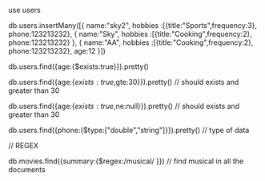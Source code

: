 use users

db.users.insertMany([{
name:"sky2",
hobbies :[{title:"Sports",frequency:3},
phone:123213232},
{
name:"Sky",
hobbies :[{title:"Cooking",frequency:2},
phone:123213232}
},
{
name:"AA",
hobbies :[{title:"Cooking",frequency:2},
phone:123213232},
age:12
}])

db.users.find({age:{$exists:true}}).pretty()

db.users.find({age:{$exists:true,$gte:30}}).pretty() // should exists and greater than 30

db.users.find({age:{$exists:true,$ne:null}}).pretty() // should exists and greater than 30

db.users.find({phone:{$type:["double","string"]}}).pretty() // type of data

// REGEX

db.movies.find({summary:{$regex:/musical/ }}) // find musical in all the documents
